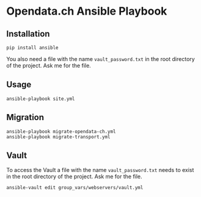 # Opendata.ch Ansible Playbook

## Installation

```
pip install ansible
```

You also need a file with the name `vault_password.txt` in the root directory 
of the project. Ask me for the file.

## Usage

```
ansible-playbook site.yml
```

## Migration

```
ansible-playbook migrate-opendata-ch.yml
ansible-playbook migrate-transport.yml
```

## Vault

To access the Vault a file with the name `vault_password.txt` needs to exist in 
the root directory of the project. Ask me for the file.

```
ansible-vault edit group_vars/webservers/vault.yml
```
